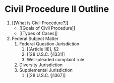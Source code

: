 # Civil Procedure II Outline

1.  [[What is Civil Procedure?]]
	- [[Goals of Civil Procedure]]
	- [[Types of Cases]]
2. Federal Subject Matter
	1. Federal Question Jurisdiction
		1. [[Article III]],  §2
		2. [[28 U.S.C. §1331]]
		3. Well-pleaded complaint rule
	2. Diversity Jurisdiction
	3. Supplemental Jurisdiction
		1. [[28 U.S.C. §1367]]
	
	
	
